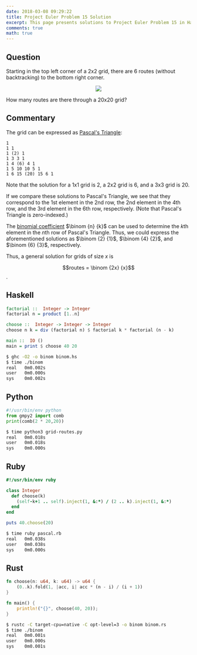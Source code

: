 ```yaml
---
date: 2018-03-08 09:29:22
title: Project Euler Problem 15 Solution
excerpt: This page presents solutions to Project Euler Problem 15 in Haskell, Python, Ruby and Rust.
comments: true
math: true
---
```



## Question

<p>
Starting in the top left corner of a 2x2 grid, there are 6 routes 
(without backtracking) to the bottom right corner.
</p>

<div style="text-align: center;">
<img src="http://projecteuler.net/project/images/p015.gif" />
</div>

<p>
How many routes are there through a 20x20 grid?
</p>




## Commentary

The grid can be expressed as [Pascal's Triangle](http://en.wikipedia.org/wiki/Pascal's_triangle):

```
1
1 1
1 (2) 1
1 3 3 1
1 4 (6) 4 1
1 5 10 10 5 1
1 6 15 (20) 15 6 1
```

Note that the solution for a 1x1 grid is 2, a 2x2 grid is 6, and a 3x3 grid is 20.

If we compare these solutions to Pascal's Triangle, we see that they correspond to
the 1st element in the 2nd row, the 2nd element in the 4th row, and the 3rd element
in the 6th row, respectively. (Note that Pascal's Triangle is zero-indexed.)

The [binomial coefficient](http://en.wikipedia.org/wiki/Binomial_coefficient)
$\binom {n} {k}$ can be used to determine the $k$th element in the
$n$th row of Pascal's Triangle. Thus, we could express the aforementioned solutions as
$\binom {2} {1}$, $\binom {4} {2}$, and $\binom {6} {3}$, respectively.

Thus, a general solution for grids of size $x$ is 

$$routes = \binom {2x} {x}$$.




## Haskell

```haskell
factorial ::  Integer -> Integer
factorial n = product [1..n]

choose ::  Integer -> Integer -> Integer
choose n k = div (factorial n) $ factorial k * factorial (n - k)

main ::  IO ()
main = print $ choose 40 20
```


```bash
$ ghc -O2 -o binom binom.hs
$ time ./binom
real   0m0.002s
user   0m0.000s
sys    0m0.002s
```



## Python

```python
#!/usr/bin/env python
from gmpy2 import comb
print(comb(2 * 20,20))
```


```bash
$ time python3 grid-routes.py
real   0m0.018s
user   0m0.018s
sys    0m0.000s
```



## Ruby

```ruby
#!/usr/bin/env ruby

class Integer 
  def choose(k) 
    (self-k+1 .. self).inject(1, &:*) / (2 .. k).inject(1, &:*) 
  end
end

puts 40.choose(20)
```


```bash
$ time ruby pascal.rb
real   0m0.038s
user   0m0.038s
sys    0m0.000s
```



## Rust

```rust
fn choose(n: u64, k: u64) -> u64 {
    (0..k).fold(1, |acc, i| acc * (n - i) / (i + 1))
}

fn main() {
    println!("{}", choose(40, 20));
}
```


```bash
$ rustc -C target-cpu=native -C opt-level=3 -o binom binom.rs
$ time ./binom
real   0m0.001s
user   0m0.000s
sys    0m0.001s
```


